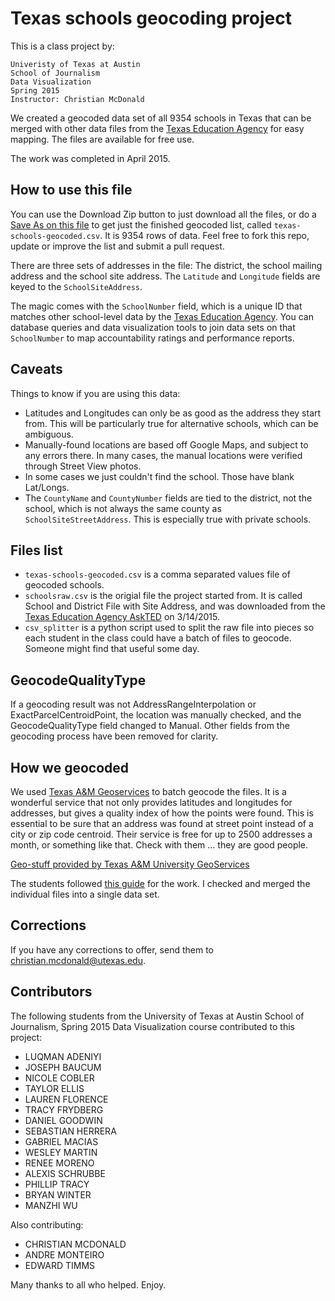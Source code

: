 Texas schools geocoding project
===============================

This is a class project by:

    Univeristy of Texas at Austin
    School of Journalism
    Data Visualization
    Spring 2015
    Instructor: Christian McDonald

We created a geocoded data set of all 9354 schools in Texas that can be merged with other data files from the [Texas Education Agency](http://tea.texas.gov/Reports_and_Data/) for easy mapping. The files are available for free use.

The work was completed in April 2015.

## How to use this file

You can use the Download Zip button to just download all the files, or do a [Save As on this file](https://raw.githubusercontent.com/utdata/texas-schools/master/texas-schools-geocoded.csv) to get just the finished geocoded list, called `texas-schools-geocoded.csv`. It is 9354 rows of data. Feel free to fork this repo, update or improve the list and submit a pull request.

There are three sets of addresses in the file: The district, the school mailing address and the school site address. The `Latitude` and `Longitude` fields are keyed to the `SchoolSiteAddress`.

The magic comes with the `SchoolNumber` field, which is a unique ID that matches other school-level data by the [Texas Education Agency](http://tea.texas.gov/Reports_and_Data/). You can database queries and data visualization tools to join data sets on that `SchoolNumber` to map accountability ratings and performance reports.

## Caveats

Things to know if you are using this data:

* Latitudes and Longitudes can only be as good as the address they start from. This will be particularly true for alternative schools, which can be ambiguous.
* Manually-found locations are based off Google Maps, and subject to any errors there. In many cases, the manual locations were verified through Street View photos.
* In some cases we just couldn't find the school. Those have blank Lat/Longs.
* The `CountyName` and `CountyNumber` fields are tied to the district, not the school, which is not always the same county as `SchoolSiteStreetAddress`. This is especially true with private schools.

## Files list

* `texas-schools-geocoded.csv` is a comma separated values file of geocoded schools.
* `schoolsraw.csv` is the origial file the project started from. It is called School and District File with Site Address, and was downloaded from the [Texas Education Agency AskTED](http://mansfield.tea.state.tx.us/tea.askted.web/Forms/Home.aspx) on 3/14/2015.
* `csv_splitter` is a python script used to split the raw file into pieces so each student in the class could have a batch of files to geocode. Someone might find that useful some day.

## GeocodeQualityType

If a geocoding result was not AddressRangeInterpolation or ExactParcelCentroidPoint, the location was manually checked, and the GeocodeQualityType field changed to Manual. Other fields from the geocoding process have been removed for clarity.

## How we geocoded

We used [Texas A&M Geoservices](http://geoservices.tamu.edu/) to batch geocode the files. It is a wonderful service that not only provides latitudes and longitudes for addresses, but gives a quality index of how the points were found. This is essential to be sure that an address was found at street point instead of a city or zip code centroid. Their service is free for up to 2500 addresses a month, or something like that. Check with them ... they are good people.

[Geo-stuff provided by Texas A&M University GeoServices](http://geoservices.tamu.edu/)

The students followed [this guide](https://docs.google.com/document/d/16_reBIxOvRJvfiuTN5bdGpFFq0JH39pmE5kCOv8xaCM/edit?usp=sharing) for the work. I checked and merged the individual files into a single data set.

## Corrections

If you have any corrections to offer, send them to christian.mcdonald@utexas.edu.

## Contributors

The following students from the University of Texas at Austin School of Journalism, Spring 2015 Data Visualization course contributed to this project:

* LUQMAN ADENIYI
* JOSEPH BAUCUM
* NICOLE COBLER
* TAYLOR ELLIS
* LAUREN FLORENCE
* TRACY FRYDBERG
* DANIEL GOODWIN
* SEBASTIAN HERRERA
* GABRIEL MACIAS
* WESLEY MARTIN
* RENEE MORENO
* ALEXIS SCHRUBBE
* PHILLIP TRACY
* BRYAN WINTER
* MANZHI WU

Also contributing:

* CHRISTIAN MCDONALD
* ANDRE MONTEIRO
* EDWARD TIMMS

Many thanks to all who helped. Enjoy.
